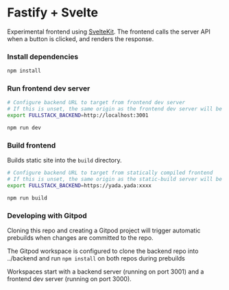 # Fastify + Svelte

Experimental frontend using [SvelteKit](https://kit.svelte.dev/).
The frontend calls the server API when a button is clicked, and renders the response.

### Install dependencies

```sh
npm install
```

### Run frontend dev server

```sh
# Configure backend URL to target from frontend dev server
# If this is unset, the same origin as the frontend dev server will be used.
export FULLSTACK_BACKEND=http://localhost:3001

npm run dev
```

### Build frontend
Builds static site into the `build` directory.

```sh
# Configure backend URL to target from statically compiled frontend
# If this is unset, the same origin as the static-build server will be used.
export FULLSTACK_BACKEND=https://yada.yada:xxxx

npm run build
```

### Developing with Gitpod
Cloning this repo and creating a Gitpod project will trigger automatic prebuilds 
when changes are committed to the repo.

The Gitpod workspace is configured to clone the backend repo into ../backend
and run `npm install` on both repos during prebuilds

Workspaces start with a backend server (running on port 3001) 
and a frontend dev server (running on port 3000).

